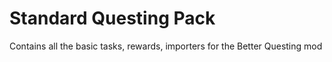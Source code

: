 Standard Questing Pack
============

Contains all the basic tasks, rewards, importers for the Better Questing mod
